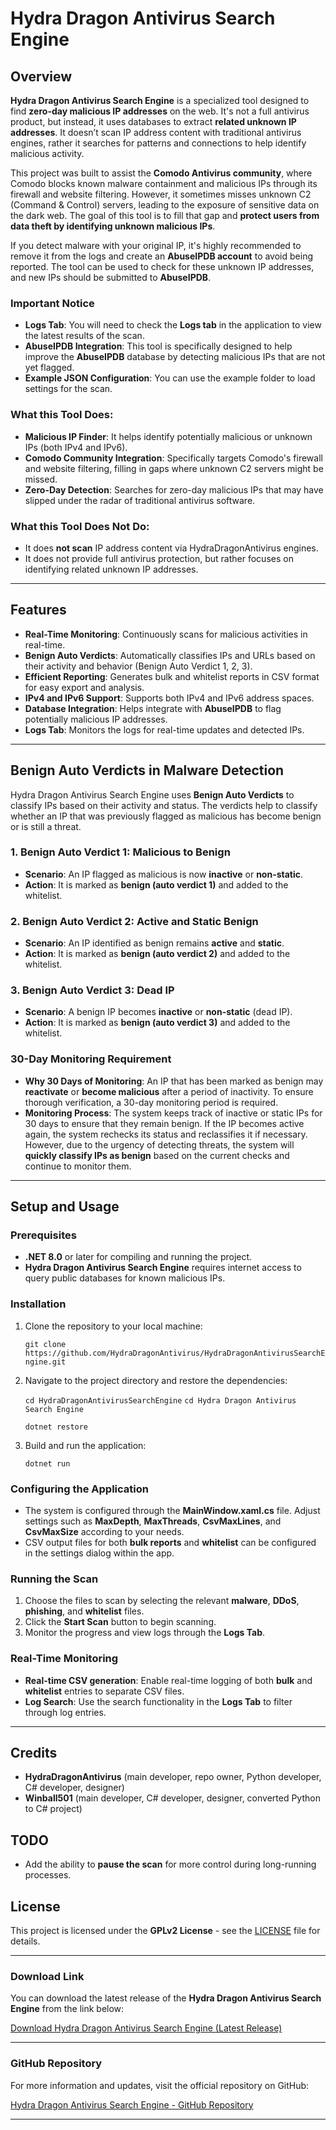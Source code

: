 # Hydra Dragon Antivirus Search Engine

## Overview

**Hydra Dragon Antivirus Search Engine** is a specialized tool designed to find **zero-day malicious IP addresses** on the web. It's not a full antivirus product, but instead, it uses databases to extract **related unknown IP addresses**. It doesn’t scan IP address content with traditional antivirus engines, rather it searches for patterns and connections to help identify malicious activity. 

This project was built to assist the **Comodo Antivirus community**, where Comodo blocks known malware containment and malicious IPs through its firewall and website filtering. However, it sometimes misses unknown C2 (Command & Control) servers, leading to the exposure of sensitive data on the dark web. The goal of this tool is to fill that gap and **protect users from data theft by identifying unknown malicious IPs**.

If you detect malware with your original IP, it's highly recommended to remove it from the logs and create an **AbuseIPDB account** to avoid being reported. The tool can be used to check for these unknown IP addresses, and new IPs should be submitted to **AbuseIPDB**.

### **Important Notice**
- **Logs Tab**: You will need to check the **Logs tab** in the application to view the latest results of the scan.
- **AbuseIPDB Integration**: This tool is specifically designed to help improve the **AbuseIPDB** database by detecting malicious IPs that are not yet flagged.
- **Example JSON Configuration**: You can use the example folder to load settings for the scan.
  
### **What this Tool Does**:
- **Malicious IP Finder**: It helps identify potentially malicious or unknown IPs (both IPv4 and IPv6).
- **Comodo Community Integration**: Specifically targets Comodo's firewall and website filtering, filling in gaps where unknown C2 servers might be missed.
- **Zero-Day Detection**: Searches for zero-day malicious IPs that may have slipped under the radar of traditional antivirus software.
  
### **What this Tool Does Not Do**:
- It does **not scan** IP address content via HydraDragonAntivirus engines.
- It does not provide full antivirus protection, but rather focuses on identifying related unknown IP addresses.
  
---

## Features

- **Real-Time Monitoring**: Continuously scans for malicious activities in real-time.
- **Benign Auto Verdicts**: Automatically classifies IPs and URLs based on their activity and behavior (Benign Auto Verdict 1, 2, 3).
- **Efficient Reporting**: Generates bulk and whitelist reports in CSV format for easy export and analysis.
- **IPv4 and IPv6 Support**: Supports both IPv4 and IPv6 address spaces.
- **Database Integration**: Helps integrate with **AbuseIPDB** to flag potentially malicious IP addresses.
- **Logs Tab**: Monitors the logs for real-time updates and detected IPs.

---

## **Benign Auto Verdicts in Malware Detection**

Hydra Dragon Antivirus Search Engine uses **Benign Auto Verdicts** to classify IPs based on their activity and status. The verdicts help to classify whether an IP that was previously flagged as malicious has become benign or is still a threat.

### **1. Benign Auto Verdict 1: Malicious to Benign**
- **Scenario**: An IP flagged as malicious is now **inactive** or **non-static**.
- **Action**: It is marked as **benign (auto verdict 1)** and added to the whitelist.

### **2. Benign Auto Verdict 2: Active and Static Benign**
- **Scenario**: An IP identified as benign remains **active** and **static**.
- **Action**: It is marked as **benign (auto verdict 2)** and added to the whitelist.

### **3. Benign Auto Verdict 3: Dead IP**
- **Scenario**: A benign IP becomes **inactive** or **non-static** (dead IP).
- **Action**: It is marked as **benign (auto verdict 3)** and added to the whitelist.

### **30-Day Monitoring Requirement**
- **Why 30 Days of Monitoring**: An IP that has been marked as benign may **reactivate** or **become malicious** after a period of inactivity. To ensure thorough verification, a 30-day monitoring period is required.
- **Monitoring Process**: The system keeps track of inactive or static IPs for 30 days to ensure that they remain benign. If the IP becomes active again, the system rechecks its status and reclassifies it if necessary. However, due to the urgency of detecting threats, the system will **quickly classify IPs as benign** based on the current checks and continue to monitor them.

---

## Setup and Usage

### Prerequisites
- **.NET 8.0** or later for compiling and running the project.
- **Hydra Dragon Antivirus Search Engine** requires internet access to query public databases for known malicious IPs.

### Installation

1. Clone the repository to your local machine:

   `git clone https://github.com/HydraDragonAntivirus/HydraDragonAntivirusSearchEngine.git`

2. Navigate to the project directory and restore the dependencies:

   `cd HydraDragonAntivirusSearchEngine`
   `cd Hydra Dragon Antivirus Search Engine`

   `dotnet restore`

3. Build and run the application:

   `dotnet run`

### Configuring the Application
- The system is configured through the **MainWindow.xaml.cs** file. Adjust settings such as **MaxDepth**, **MaxThreads**, **CsvMaxLines**, and **CsvMaxSize** according to your needs.
- CSV output files for both **bulk reports** and **whitelist** can be configured in the settings dialog within the app.

### Running the Scan
1. Choose the files to scan by selecting the relevant **malware**, **DDoS**, **phishing**, and **whitelist** files.
2. Click the **Start Scan** button to begin scanning.
3. Monitor the progress and view logs through the **Logs Tab**.

### Real-Time Monitoring
- **Real-time CSV generation**: Enable real-time logging of both **bulk** and **whitelist** entries to separate CSV files.
- **Log Search**: Use the search functionality in the **Logs Tab** to filter through log entries.

---

## Credits

- **HydraDragonAntivirus** (main developer, repo owner, Python developer, C# developer, designer)
- **Winball501** (main developer, C# developer, designer, converted Python to C# project)

## TODO
- Add the ability to **pause the scan** for more control during long-running processes.

## License

This project is licensed under the **GPLv2 License** - see the [LICENSE](LICENSE) file for details.

---

### Download Link
You can download the latest release of the **Hydra Dragon Antivirus Search Engine** from the link below:

[Download Hydra Dragon Antivirus Search Engine (Latest Release)](https://github.com/HydraDragonAntivirus/HydraDragonAntivirusSearchEngine/releases/latest)

---

### GitHub Repository
For more information and updates, visit the official repository on GitHub:

[Hydra Dragon Antivirus Search Engine - GitHub Repository](https://github.com/HydraDragonAntivirus/HydraDragonAntivirusSearchEngine)

---
